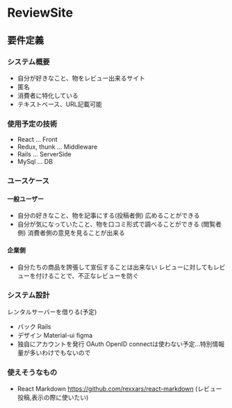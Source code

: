 # ReviewSite

## 要件定義

### システム概要
- 自分が好きなこと、物をレビュー出来るサイト
- 匿名
- 消費者に特化している
- テキストベース、URL記載可能

### 使用予定の技術
- React ... Front
- Redux, thunk ... Middleware
- Rails ... ServerSide
- MySql ... DB

### ユースケース

#### 一般ユーザー
- 自分の好きなこと、物を記事にする(投稿者側)
広めることができる
- 自分が気になっていたこと、物を口コミ形式で調べることができる (閲覧者側) 
消費者側の意見を見ることが出来る

#### 企業側
- 自分たちの商品を誇張して宣伝することは出来ない
レビューに対してもレビューを付けることで、不正なレビューを防ぐ

### システム設計
レンタルサーバーを借りる(予定)
- バック  Rails 
- デザイン Material-ui figma
- 独自にアカウントを発行 
OAuth OpenID connectは使わない予定...特別情報量が多いわけでもないので

### 使えそうなもの
- React Markdown https://github.com/rexxars/react-markdown (レビュー投稿,表示の際に使いたい)
